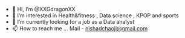 - 👋 Hi, I’m @XXGdragonXX
- 👀 I’m interested in Health&fitness , Data science , KPOP and sports
- 🌱 I’m currently looking for a job as a Data analyst
- 📫 How to reach me ... Mail - nishadchaoji@gmail.com

<!---
XXGdragonXX/XXGdragonXX is a ✨ special ✨ repository because its `README.md` (this file) appears on your GitHub profile.
You can click the Preview link to take a look at your changes.
--->
